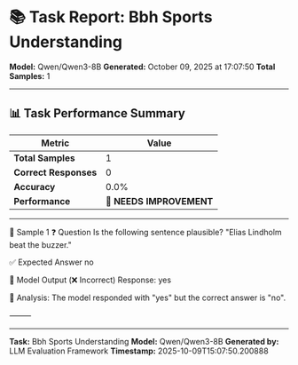 # 📚 Task Report: Bbh Sports Understanding

**Model:** Qwen/Qwen3-8B
**Generated:** October 09, 2025 at 17:07:50
**Total Samples:** 1

---

## 📊 Task Performance Summary

| Metric | Value |
| ------ | ----- |
| **Total Samples** | 1 |
| **Correct Responses** | 0 |
| **Accuracy** | 0.0% |
| **Performance** | 🔴 **NEEDS IMPROVEMENT** |

---

📝 Sample 1
❓ Question
Is the following sentence plausible? "Elias Lindholm beat the buzzer."

✅ Expected Answer
no

🤖 Model Output (❌ Incorrect)
Response: yes

💬 Analysis:
The model responded with "yes" but the correct answer is "no".

⸻

---

**Task:** Bbh Sports Understanding
**Model:** Qwen/Qwen3-8B
**Generated by:** LLM Evaluation Framework
**Timestamp:** 2025-10-09T15:07:50.200888